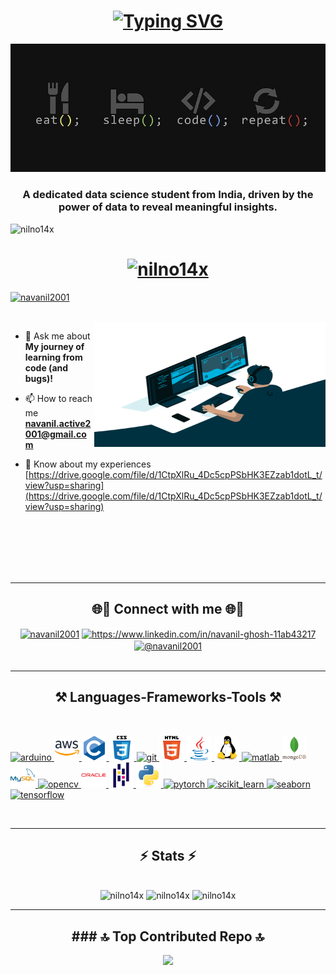 <!--<h1 align="center">Hello Everyone 👋, I'm Navanil Ghosh 👋</h1>-->
<h1 align="center">
<a href="https://git.io/typing-svg"><img src="https://readme-typing-svg.herokuapp.com?font=Righteous&size=34&duration=4000&pause=1000&color=164DF7&center=true&vCenter=true&random=true&width=500&height=70&lines=Hello+Everyone+%F0%9F%91%8B%2C+I'm+Navanil+Ghosh+%F0%9F%91%8B" alt="Typing SVG" /></a>
</h1>

<div align="center"><img src="https://github.com/Nilno14x/Nilno14x/blob/main/Code_Banner.jpg"></div>
<h3 align="center">A dedicated data science student from India, driven by the power of data to reveal meaningful insights.</h3>

<p align="left"> <img src="https://komarev.com/ghpvc/?username=nilno14x&label=Profile%20views&color=0e75b6&style=flat" alt="nilno14x" /> </p>

<h1 align="center">
  <a href="https://github.com/ryo-ma/github-profile-trophy"><img src="https://github-profile-trophy.vercel.app/?username=nilno14x" alt="nilno14x" /></a>
</h1>

<p align="left"> <a href="https://twitter.com/navanil2001" target="blank"><img src="https://img.shields.io/twitter/follow/navanil2001?logo=twitter&style=for-the-badge" alt="navanil2001" /></a> </p>

<br/>

<img align="right" alt="Coding" width="370" height="200" src="https://github.com/Nilno14x/nilno14x/blob/main/code_gif.gif">

- 💬 Ask me about **My journey of learning from code (and bugs)!**

- 📫 How to reach me **navanil.active2001@gmail.com**

- 📄 Know about my experiences [https://drive.google.com/file/d/1CtpXlRu_4Dc5cpPSbHK3EZzab1dotL_t/view?usp=sharing](https://drive.google.com/file/d/1CtpXlRu_4Dc5cpPSbHK3EZzab1dotL_t/view?usp=sharing)

<br/><br/><br/><br/><br/>
<hr/>

<div align=center>
<h2 align="center"> 🌐🤝 Connect with me 🌐🤝</h2>
<a href="https://twitter.com/navanil2001" target="blank"><img align="center" src="https://raw.githubusercontent.com/rahuldkjain/github-profile-readme-generator/master/src/images/icons/Social/twitter.svg" alt="navanil2001" height="30" width="40" /></a>
<a href="https://linkedin.com/in/https://www.linkedin.com/in/navanil-ghosh-11ab43217" target="blank"><img align="center" src="https://raw.githubusercontent.com/rahuldkjain/github-profile-readme-generator/master/src/images/icons/Social/linked-in-alt.svg" alt="https://www.linkedin.com/in/navanil-ghosh-11ab43217" height="30" width="40" /></a>
<a href="https://www.hackerearth.com/@navanil2001" target="blank"><img align="center" src="https://raw.githubusercontent.com/rahuldkjain/github-profile-readme-generator/master/src/images/icons/Social/hackerearth.svg" alt="@navanil2001" height="30" width="40" /></a>
</div>

<br/>
<hr/>

<h2 align="center">⚒️ Languages-Frameworks-Tools ⚒️</h2>
<br/>
<div align="center">
<p align="left"> <a href="https://www.arduino.cc/" target="_blank" rel="noreferrer"> <img src="https://cdn.worldvectorlogo.com/logos/arduino-1.svg" alt="arduino" width="40" height="40"/> </a> <a href="https://aws.amazon.com" target="_blank" rel="noreferrer"> <img src="https://raw.githubusercontent.com/devicons/devicon/master/icons/amazonwebservices/amazonwebservices-original-wordmark.svg" alt="aws" width="40" height="40"/> </a> <a href="https://www.cprogramming.com/" target="_blank" rel="noreferrer"> <img src="https://raw.githubusercontent.com/devicons/devicon/master/icons/c/c-original.svg" alt="c" width="40" height="40"/> </a> <a href="https://www.w3schools.com/css/" target="_blank" rel="noreferrer"> <img src="https://raw.githubusercontent.com/devicons/devicon/master/icons/css3/css3-original-wordmark.svg" alt="css3" width="40" height="40"/> </a> <a href="https://git-scm.com/" target="_blank" rel="noreferrer"> <img src="https://www.vectorlogo.zone/logos/git-scm/git-scm-icon.svg" alt="git" width="40" height="40"/> </a> <a href="https://www.w3.org/html/" target="_blank" rel="noreferrer"> <img src="https://raw.githubusercontent.com/devicons/devicon/master/icons/html5/html5-original-wordmark.svg" alt="html5" width="40" height="40"/> </a> <a href="https://www.java.com" target="_blank" rel="noreferrer"> <img src="https://raw.githubusercontent.com/devicons/devicon/master/icons/java/java-original.svg" alt="java" width="40" height="40"/> </a> <a href="https://www.linux.org/" target="_blank" rel="noreferrer"> <img src="https://raw.githubusercontent.com/devicons/devicon/master/icons/linux/linux-original.svg" alt="linux" width="40" height="40"/> </a> <a href="https://www.mathworks.com/" target="_blank" rel="noreferrer"> <img src="https://upload.wikimedia.org/wikipedia/commons/2/21/Matlab_Logo.png" alt="matlab" width="40" height="40"/> </a> <a href="https://www.mongodb.com/" target="_blank" rel="noreferrer"> <img src="https://raw.githubusercontent.com/devicons/devicon/master/icons/mongodb/mongodb-original-wordmark.svg" alt="mongodb" width="40" height="40"/> </a> <a href="https://www.mysql.com/" target="_blank" rel="noreferrer"> <img src="https://raw.githubusercontent.com/devicons/devicon/master/icons/mysql/mysql-original-wordmark.svg" alt="mysql" width="40" height="40"/> </a> <a href="https://opencv.org/" target="_blank" rel="noreferrer"> <img src="https://www.vectorlogo.zone/logos/opencv/opencv-icon.svg" alt="opencv" width="40" height="40"/> </a> <a href="https://www.oracle.com/" target="_blank" rel="noreferrer"> <img src="https://raw.githubusercontent.com/devicons/devicon/master/icons/oracle/oracle-original.svg" alt="oracle" width="40" height="40"/> </a> <a href="https://pandas.pydata.org/" target="_blank" rel="noreferrer"> <img src="https://raw.githubusercontent.com/devicons/devicon/2ae2a900d2f041da66e950e4d48052658d850630/icons/pandas/pandas-original.svg" alt="pandas" width="40" height="40"/> </a> <a href="https://www.python.org" target="_blank" rel="noreferrer"> <img src="https://raw.githubusercontent.com/devicons/devicon/master/icons/python/python-original.svg" alt="python" width="40" height="40"/> </a> <a href="https://pytorch.org/" target="_blank" rel="noreferrer"> <img src="https://www.vectorlogo.zone/logos/pytorch/pytorch-icon.svg" alt="pytorch" width="40" height="40"/> </a> <a href="https://scikit-learn.org/" target="_blank" rel="noreferrer"> <img src="https://upload.wikimedia.org/wikipedia/commons/0/05/Scikit_learn_logo_small.svg" alt="scikit_learn" width="40" height="40"/> </a> <a href="https://seaborn.pydata.org/" target="_blank" rel="noreferrer"> <img src="https://seaborn.pydata.org/_images/logo-mark-lightbg.svg" alt="seaborn" width="40" height="40"/> </a> <a href="https://www.tensorflow.org" target="_blank" rel="noreferrer"> <img src="https://www.vectorlogo.zone/logos/tensorflow/tensorflow-icon.svg" alt="tensorflow" width="40" height="40"/> </a> </p>
</div>
<br/>
<hr/>

<h2 align="center">⚡ Stats ⚡</h2>
<br>
<div align=center>
  <img  width=395 height="250" src="https://github-readme-streak-stats.herokuapp.com/?user=nilno14x&" alt="nilno14x" />
  <img  width=390 height="250" src="https://github-readme-stats.vercel.app/api?username=nilno14x&show_icons=true&locale=en" alt="nilno14x" />
  <img  width=390 height="250" src="https://github-readme-stats.vercel.app/api/top-langs?username=nilno14x&show_icons=true&locale=en&layout=compact" alt="nilno14x" />
</div>

<hr/>

<div align=center>
<h2 align="center">### 🔝 Top Contributed Repo 🔝</h2>

![](https://github-contributor-stats.vercel.app/api?username=nilno14x&limit=5&theme=flat&combine_all_yearly_contributions=true)

</div>
